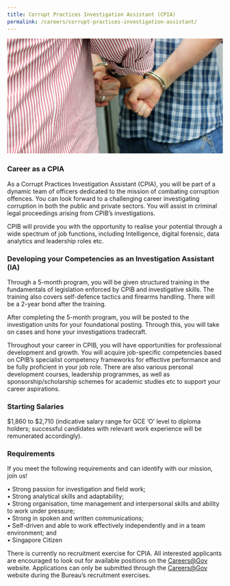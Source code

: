 ```yaml
---
title: Corrupt Practices Investigation Assistant (CPIA)
permalink: /careers/corrupt-practices-investigation-assistant/
---
```


<img src="/images/careers_cpia.jpg" alt="cpia">

### **Career as a CPIA**

As a Corrupt Practices Investigation Assistant (CPIA), you will be part of a dynamic team of officers dedicated to the mission of combating corruption offences. You can look forward to a challenging career investigating corruption in both the public and private sectors. You will assist in criminal legal proceedings arising from CPIB’s investigations. 

CPIB will provide you with the opportunity to realise your potential through a wide spectrum of job functions, including Intelligence, digital forensic, data analytics and leadership roles etc.

### **Developing your Competencies as an Investigation Assistant (IA)**

Through a 5-month program, you will be given structured training in the fundamentals of legislation enforced by CPIB and investigative skills. The training also covers self-defence tactics and firearms handling. There will be a 2-year bond after the training.

After completing the 5-month program, you will be posted to the investigation units for your foundational posting. Through this, you will take on cases and hone your investigations tradecraft. 

Throughout your career in CPIB, you will have opportunities for professional development and growth. You will acquire job-specific competencies based on CPIB’s specialist competency frameworks for effective performance and be fully proficient in your job role. There are also various personal development courses, leadership programmes, as well as sponsorship/scholarship schemes for academic studies etc to support your career aspirations.

### **Starting Salaries**

$1,860 to $2,710 (indicative salary range for GCE ‘O’ level to diploma holders; successful candidates with relevant work experience will be remunerated accordingly).

### **Requirements**

If you meet the following requirements and can identify with our mission, join us! 

•	Strong passion for investigation and field work; <br/>
•	Strong analytical skills and adaptability; <br/>
•	Strong organisation, time management and interpersonal skills and ability to work under pressure; <br/>
•	Strong in spoken and written communications; <br/>
•	Self-driven and able to work effectively independently and in a team environment; and <br/>
•	Singapore Citizen

There is currently no recruitment exercise for CPIA. All interested applicants are encouraged to look out for available positions on the [Careers@Gov](https://www.careers.gov.sg/) website. Applications can only be submitted through the [Careers@Gov](https://www.careers.gov.sg/) website during the Bureau’s recruitment exercises.
